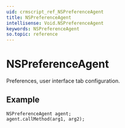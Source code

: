 ```yaml
---
uid: crmscript_ref_NSPreferenceAgent
title: NSPreferenceAgent
intellisense: Void.NSPreferenceAgent
keywords: NSPreferenceAgent
so.topic: reference
---
```


# NSPreferenceAgent

Preferences, user interface tab configuration.

## Example

```crmscript
NSPreferenceAgent agent;
agent.callMethod(arg1, arg2);
```

